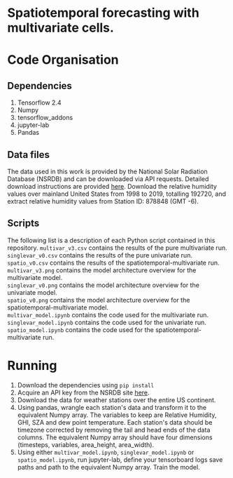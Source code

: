 # Spatiotemporal forecasting with multivariate cells.


# Code Organisation
## Dependencies  
1. Tensorflow 2.4 
2. Numpy
3. tensorflow_addons
4. jupyter-lab 
5. Pandas 

## Data files
The data used in this work is provided by the National Solar Radiation Database (NSRDB) and can be downloaded via API requests. Detailed download instructions are provided [here](https://nsrdb.nrel.gov/data-sets/api-instructions.html). Download the relative humidity values over mainland United States from 1998 to 2019, totalling 192720, and extract relative humidity values from Station ID: 878848 (GMT -6). 

## Scripts
The following list is a description of each Python script contained in this repository.
`multivar_v3.csv` contains the results of the pure multivariate run.  
`singlevar_v0.csv` contains the results of the pure univariate run.  
`spatio_v0.csv` contains the results of the spatiotemporal-multivariate run.  
`multivar_v3.png` contains the model architecture overview for the multivariate model.  
`singlevar_v0.png` contains the model architecture overview for the univariate model.  
`spatio_v0.png` contains the model architecture overview for the spatiotemporal-multivariate model.  
`multivar_model.ipynb` contains the code used for the multivariate run.  
`singlevar_model.ipynb` contains the code used for the univariate run.  
`spatio_model.ipynb` contains the code used for the spatiotemporal-multivariate run.  

# Running
1. Download the dependencies using `pip install`
2. Acquire an API key from the NSRDB site [here](https://developer.nrel.gov/signup/).
3. Download the data for weather stations over the entire US continent.
4. Using pandas, wrangle each station's data and transform it to the equivalent Numpy array. The variables to keep are Relative Humidity, GHI, SZA and dew point temperature. Each station's data should be timezone corrected by removing the tail and head ends of the data columns. The equivalent Numpy array should have four dimensions (timesteps, variables, area_height, area_width).  
5. Using either `multivar_model.ipynb`, `singlevar_model.ipynb` or `spatio_model.ipynb`, run jupyter-lab, define your tensorboard logs save paths and path to the equivalent Numpy array. Train the model.
